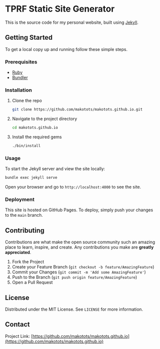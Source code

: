 # TPRF Static Site Generator

This is the source code for my personal website, built using [Jekyll](https://jekyllrb.com/).

## Getting Started

To get a local copy up and running follow these simple steps.

### Prerequisites

- [Ruby](https://www.ruby-lang.org/en/documentation/installation/)
- [Bundler](https://bundler.io/)

### Installation

1. Clone the repo

   ```sh
   git clone https://github.com/makotots/makotots.github.io.git
   ```

2. Navigate to the project directory

   ```sh
   cd makotots.github.io
   ```

3. Install the required gems

   ```sh
   ./bin/install
   ```

### Usage

To start the Jekyll server and view the site locally:

```sh
bundle exec jekyll serve
```

Open your browser and go to `http://localhost:4000` to see the site.

### Deployment

This site is hosted on GitHub Pages. To deploy, simply push your changes to the
`main` branch.

## Contributing

Contributions are what make the open source community such an amazing place to
learn, inspire, and create. Any contributions you make are **greatly
appreciated**.

1. Fork the Project
2. Create your Feature Branch (`git checkout -b feature/AmazingFeature`)
3. Commit your Changes (`git commit -m 'Add some AmazingFeature'`)
4. Push to the Branch (`git push origin feature/AmazingFeature`)
5. Open a Pull Request

## License

Distributed under the MIT License. See `LICENSE` for more information.

## Contact

Project Link: [https://github.com/makotots/makotots.github.io](https://github.com/makotots/makotots.github.io)
